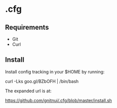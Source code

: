 # .cfg

## Requirements

- Git
- Curl

## Install

Install config tracking in your $HOME by running:

  curl -Lks goo.gl/BZbOFH | /bin/bash

The expanded url is at:

https://github.com/gnitnuj/.cfg/blob/master/install.sh

